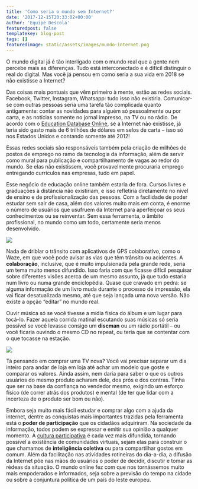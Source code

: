```yaml
---
title: 'Como seria o mundo sem Internet?'
date: '2017-12-15T20:33:02+00:00'
author: 'Equipe Descola'
featuredpost: false
templatekey: blog-post
tags: []
featuredimage: static/assets/images/mundo-internet.png
---
```


O mundo digital já é tão interligado com o mundo real que a gente nem percebe mais as diferenças. Tudo está interconectado e é difícil distinguir o real do digital. Mas você já pensou em como seria a sua vida em 2018 se não existisse a Internet?

Das coisas mais pontuais que vêm primeiro à mente, estão as redes sociais. Facebook, Twitter, Instagram, Whatsapp: tudo isso não existiria. Comunicar-se com outras pessoas seria uma tarefa tão complicada quanto antigamente: contar as novidades para alguém só pessoalmente ou por carta, e as notícias somente no jornal impresso, na TV ou no rádio. De acordo com o [Education Database Online](http://www.onlineeducation.net/), se a Internet não existisse, já teria sido gasto mais de 6 trilhões de dólares em selos de carta – isso só nos Estados Unidos e contando somente até 2012!

Essas redes sociais são responsáveis também pela criação de milhões de postos de emprego no ramo da tecnologia da informação, além de servir como mural para publicação e compartilhamento de vagas ao redor do mundo. Se elas não existissem, você provavelmente procuraria emprego entregando currículos nas empresas, tudo em papel.

Esse negócio de educação online também estaria de fora. Cursos livres e graduações à distância não existiriam, e isso refletiria diretamente no nível de ensino e de profissionalização das pessoas. Com a facilidade de poder estudar sem sair de casa, além dos valores muito mais em conta, é enorme o número de usuários que usufruem da Internet para aperfeiçoar os seus conhecimentos ou se reinventar. Sem essa ferramenta, o âmbito profissional, no mundo como um todo, certamente seria menos desenvolvido.

![](https://descola.org/drops/wp-content/uploads/2017/12/educac%CC%A7ao-online.jpg)

Nada de driblar o trânsito com aplicativos de GPS colaborativo, como o Waze, em que você pode avisar as vias que têm trânsito ou acidentes. A **colaboração**, inclusive, que é muito impulsionada pela grande rede, seria um tema muito menos difundido. Isso faria com que ficasse difícil pesquisar sobre diferentes visões acerca de um mesmo assunto, já que tudo estaria num livro ou numa grande enciclopédia. Quase que cravado em pedra: se alguma informação de um livro muda durante o processo de impressão, ela vai ficar desatualizada mesmo, até que seja lançada uma nova versão. Não existe a opção “editar” no mundo real.

Ouvir música só se você tivesse a mídia física do álbum e um lugar para tocá-lo. Fazer aquela corrida matinal escutando suas músicas só seria possível se você levasse consigo um **discman** ou um rádio portátil – ou você ficaria ouvindo o mesmo CD no repeat, ou teria que se contentar com o que tocasse na estação.

![](https://descola.org/drops/wp-content/uploads/2017/12/discman-1024x727.jpg)

Tá pensando em comprar uma TV nova? Você vai precisar separar um dia inteiro para andar de loja em loja até achar um modelo que goste e comparar os valores. Ainda assim, nem daria para saber o que os outros usuários do mesmo produto acharam dele, dos prós e dos contras. Tinha que ser na base da confiança no vendedor mesmo, exigindo um esforço físico (de correr atrás dos produtos) e mental (de ter que lidar com a incerteza de o produto ser bom ou não).

Embora seja muito mais fácil estudar e comprar algo com a ajuda da internet, dentre as conquistas mais importantes trazidas pela ferramenta está o **poder de participação** que os cidadãos adquiriram. Na sociedade da informação, todos podem se expressar e emitir sua opinião a qualquer momento. A [cultura participativa](https://descola.org/drops/cibercultura-e-convergencia-de-midias/) é cada vez mais difundida, tornando possível a existência de comunidades virtuais, sejam elas para construir o que chamamos de **inteligência coletiva** ou para compartilhar gostos em comum. Além da facilitação nas atividades rotineiras do dia-a-dia, a difusão da Internet põe nas mãos do usuários o poder de decidir, discutir e tomar as rédeas da situação. O mundo online fez com que nos tornássemos muito mais empoderados e informados, seja sobre a previsão do tempo na cidade ou sobre a conjuntura política de um país do leste europeu.
